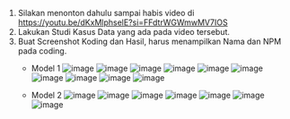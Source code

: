 1.	Silakan menonton dahulu sampai habis video di https://youtu.be/dKxMlphselE?si=FFdtrWGWmwMV7IOS
2.	Lakukan Studi Kasus Data yang ada pada video tersebut.
3.	Buat Screenshot Koding dan Hasil, harus menampilkan Nama dan NPM pada coding.
    - Model 1 
      ![image](https://github.com/user-attachments/assets/880a2b2b-b389-4fde-8bbc-930c02c008ad)
      ![image](https://github.com/user-attachments/assets/ece650a4-2caf-48e6-b8eb-c9c79ddd1f3a)
      ![image](https://github.com/user-attachments/assets/916f483a-ddd5-41a1-b2b0-c4ad4f4b1713)
      ![image](https://github.com/user-attachments/assets/bf4ea71a-9b60-4cc4-90f5-761ddaaca95f)
      ![image](https://github.com/user-attachments/assets/fa97f5e0-469d-4c83-9d84-7ff590e98e9a)
      ![image](https://github.com/user-attachments/assets/7b36b3a7-4d81-4b89-b9a9-d683a346592a)
      ![image](https://github.com/user-attachments/assets/efced142-e2e0-41c4-8e4c-ca52d9b01baf)
      ![image](https://github.com/user-attachments/assets/e4181261-0f77-4477-9a2b-e13428971c41)
      ![image](https://github.com/user-attachments/assets/8b12d5aa-97ba-4f2c-aa14-58236d657a37)
      ![image](https://github.com/user-attachments/assets/5fe66cb5-d88f-4890-b408-c7caeb0f0824)
      
    - Model 2
      ![image](https://github.com/user-attachments/assets/3023441e-bf24-48b6-a784-a9f8253f4581)
      ![image](https://github.com/user-attachments/assets/c8412ba9-68fb-4f81-ba31-b54044200b90)
      ![image](https://github.com/user-attachments/assets/0db2722a-583f-40aa-8d0c-53a84b764692)
      ![image](https://github.com/user-attachments/assets/cd503204-7f38-4999-ae45-1e64674d5eee)
      ![image](https://github.com/user-attachments/assets/84b9e995-6516-49d0-b6de-a3629cee3475)
      ![image](https://github.com/user-attachments/assets/d64c4f37-c846-4fa3-90d2-d006f0e0058b)
      ![image](https://github.com/user-attachments/assets/46f80dff-7468-40af-88f8-a816ca6c33f8)






